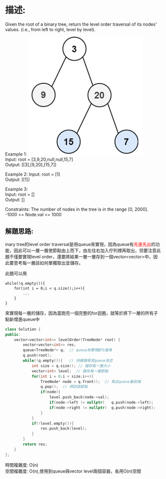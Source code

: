 # 描述:
Given the root of a binary tree, return the level order traversal of its nodes' values. (i.e., from left to right, level by level).

Example 1:
![alt text](image-1.png)  
Input: root = [3,9,20,null,null,15,7]  
Output: [[3],[9,20],[15,7]]

Example 2:
Input: root = [1]  
Output: [[1]]  

Example 3:  
Input: root = []  
Output: []
 
Constraints:
The number of nodes in the tree is in the range [0, 2000].
-1000 <= Node.val <= 1000

## 解題思路:
inary tree的level order traversal是用queue來實現，因為queue有<font color = 'red'>先進先出</font>的功能，因此可以一層一層使節點由上而下，由左往右加入佇列裡再取出，但要注意此題不僅要實現level order，還要將結果一層一層存到一個vector<vector<int>>中，因此要思考每一層該如何單獨取出並儲存。  

此題可以用  
```
while(!q.empty()){
    for(int i = 0;i < q.size();i++){
        ...
    }
}
```
來實現每一層的儲存，因為當跑完一個完整的for迴圈，就等於將下一層的所有子點新增進queue中
```C++
class Solution {
public:
    vector<vector<int>> levelOrder(TreeNode* root) {
        vector<vector<int>> res;
        queue<TreeNode*> q;  // queue來實現BFS搜尋
        q.push(root);
        while(!q.empty()){   // 持續搜尋至queue為空
            int size = q.size(); // 儲存每一層大小
            vector<int> level;  // 儲存每一層節點
            for(int i = 0;i < size;i++){
                TreeNode* node = q.front();  // 取出queue最前端
                q.pop();  // 拜訪該節點
                if(node){
                    level.push_back(node->val);
                    if(node->left != nullptr)   q.push(node->left);
                    if(node->right != nullptr)  q.push(node->right);
                }
            }
            if(!level.empty()){
                res.push_back(level);
            }
        }
        return res;
    }
};
```
時間複雜度: O(n)  
空間複雜度: O(n),使用到queue與vector<int> level兩個容器，各用O(n)空間